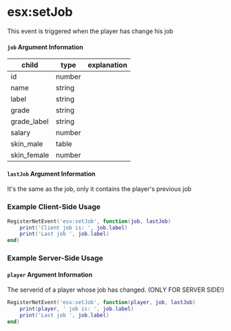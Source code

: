 # esx:setJob

This event is triggered when the player has change his job

#### `job` Argument Information

| child       | type   | explanation |
| ----------- | ------ | ----------- |
| id          | number |             |
| name        | string |             |
| label       | string |             |
| grade       | string |             |
| grade_label | string |             |
| salary      | number |             |
| skin_male   | table  |             |
| skin_female | number |             |

#### `lastJob` Argument Information

It's the same as the job, only it contains the player's previous job

### Example Client-Side Usage

```lua
RegisterNetEvent('esx:setJob', function(job, lastJob)
	print('Client job is: ', job.label)
	print('Last job ', job.label)
end)
```

### Example Server-Side Usage

#### `player` Argument Information

The serverid of a player whose job has changed. (ONLY FOR SERVER SIDE!)

```lua
RegisterNetEvent('esx:setJob', function(player, job, lastJob)
	print(player, ' job is: ', job.label)
	print('Last job ', job.label)
end)
```
